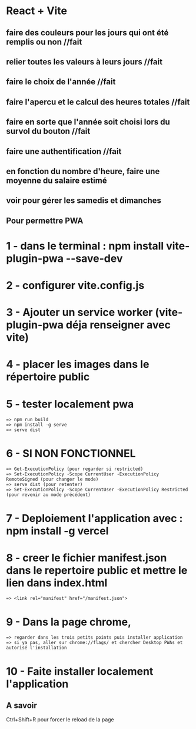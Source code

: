 # React + Vite

## faire des couleurs pour les jours qui ont été remplis ou non //fait
## relier toutes les valeurs à leurs jours  //fait
## faire le choix de l'année    //fait
## faire l'apercu et le calcul des heures totales   //fait
## faire en sorte que l'année soit choisi lors du survol du bouton  //fait
## faire une authentification //fait

## en fonction du nombre d'heure, faire une moyenne du salaire estimé
## voir pour gérer les samedis et dimanches


## Pour permettre PWA

# 1 - dans le terminal : npm install vite-plugin-pwa --save-dev
# 2 - configurer vite.config.js
# 3 - Ajouter un service worker (vite-plugin-pwa déja renseigner avec vite)
# 4 - placer les images dans le répertoire public
# 5 - tester localement pwa
    => npm run build
    => npm install -g serve
    => serve dist
# 6 - SI NON FONCTIONNEL
    => Get-ExecutionPolicy (pour regarder si restricted)
    => Set-ExecutionPolicy -Scope CurrentUser -ExecutionPolicy RemoteSigned (pour changer le mode)
    => serve dist (pour retenter)
    => Set-ExecutionPolicy -Scope CurrentUser -ExecutionPolicy Restricted (pour revenir au mode précédent)
# 7 - Deploiement l'application avec : npm install -g vercel
# 8 - creer le fichier manifest.json dans le repertoire public et mettre le lien dans index.html
    => <link rel="manifest" href="/manifest.json">
# 9 - Dans la page chrome, 
    => regarder dans les trois petits points puis installer application
    => si ya pas, aller sur chrome://flags/ et chercher Desktop PWAs et autorisé l'installation
# 10 - Faite installer localement l'application


## A savoir

Ctrl+Shift+R pour forcer le reload de la page